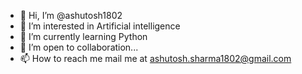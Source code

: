 - 👋 Hi, I’m @ashutosh1802
- 👀 I’m interested in Artificial intelligence 
- 🌱 I’m currently learning Python 
- 💞️ I’m open to collaboration...
- 📫 How to reach me mail me at ashutosh.sharma1802@gmail.com

<!---
ashutosh1802/ashutosh1802 is a ✨ special ✨ repository because its `README.md` (this file) appears on your GitHub profile.
You can click the Preview link to take a look at your changes.
--->
